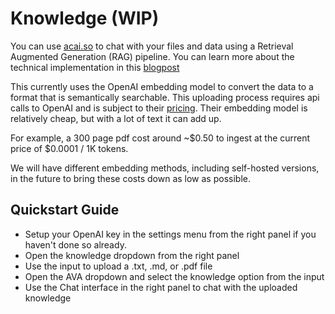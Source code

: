# **Knowledge** (WIP)

You can use [acai.so](acai.so) to chat with your files and data using a Retrieval Augmented Generation (RAG) pipeline. You can learn more about the technical implementation in this [blogpost](https://www.knapsack.cloud/blog/how-to-chat-with-your-knowledge-base)

This currently uses the OpenAI embedding model to convert the data to a format that is semantically searchable. This uploading process requires api calls to OpenAI and is subject to their [pricing](https://openai.com/pricing). Their embedding model is relatively cheap, but with a lot of text it can add up.

For example, a 300 page pdf cost around \~$0.50 to ingest at the current price of $0.0001 / 1K tokens.

We will have different embedding methods, including self-hosted versions, in the future to bring these costs down as low as possible.

## Quickstart Guide

- Setup your OpenAI key in the settings menu from the right panel if you haven't done so already.
- Open the knowledge dropdown from the right panel
- Use the input to upload a .txt, .md, or .pdf file
- Open the AVA dropdown and select the knowledge option from the input
- Use the Chat interface in the right panel to chat with the uploaded knowledge
